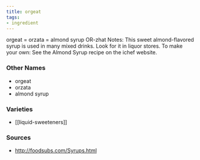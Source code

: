 ```yaml
---
title: orgeat
tags:
- ingredient
---
```

orgeat = orzata = almond syrup OR-zhat Notes: This sweet almond-flavored syrup is used in many mixed drinks. Look for it in liquor stores. To make your own: See the Almond Syrup recipe on the ichef website.

### Other Names

* orgeat
* orzata
* almond syrup

### Varieties

* [[liquid-sweeteners]]

### Sources
* http://foodsubs.com/Syrups.html

